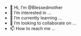 - 👋 Hi, I’m @Blessedmother
- 👀 I’m interested in ...
- 🌱 I’m currently learning ...
- 💞️ I’m looking to collaborate on ...
- 📫 How to reach me ...

<!---
Blessedmother/Blessedmother is a ✨ special ✨ repository because its `README.md` (this file) appears on your GitHub profile.
You can click the Preview link to take a look at your changes.
--->
